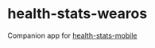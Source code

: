# health-stats-wearos

Companion app for [health-stats-mobile](https://github.com/mattschlosser/health-stats-mobile)
